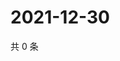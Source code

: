 # 2021-12-30

共 0 条

<!-- BEGIN WEIBO -->
<!-- 最后更新时间 Thu Dec 30 2021 23:00:55 GMT+0800 (China Standard Time) -->

<!-- END WEIBO -->
